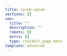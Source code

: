 ```yaml
---
title: lorem-ipsum
sections: []
seo:
  title: ""
  description: ""
  robots: []
  extra: []
  type: stackbit_page_meta
template: advanced
---
```

